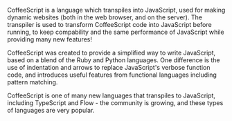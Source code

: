 CoffeeScript is a language which transpiles into JavaScript, used for making dynamic websites (both in the web browser, and on the server). The transpiler is used to transform CoffeeScript code into JavaScript before running, to keep compability and the same performance of JavaScript while providing many new features!

CoffeeScript was created to provide a simplified way to write JavaScript, based on a blend of the Ruby and Python languages. One difference is the use of indentation and arrows to replace JavaScript's verbose function code, and introduces useful features from functional languages including pattern matching.

CoffeeScript is one of many new languages that transpiles to JavaScript, including TypeScript and Flow - the community is  growing, and these types of languages are very popular.
